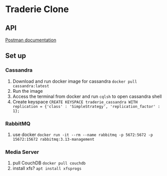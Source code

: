 # Traderie Clone

## API
[Postman documentation](https://documenter.getpostman.com/view/21886355/2sA3BoaWyf#fdff4ac0-dfb2-4738-8fd3-549ba8001736)

## Set up
### Cassandra
1. Download and run docker image for cassandra `docker pull cassandra:latest`
1. Run the image
1. Access the terminal from docker and run `cqlsh` to open cassandra shell
1. Create keyspace `CREATE KEYSPACE traderie_cassandra WITH replication = {'class' : 'SimpleStrategy', 'replication_factor' : 1};`

### RabbitMQ
1. use docker `docker run -it --rm --name rabbitmq -p 5672:5672 -p 15672:15672 rabbitmq:3.13-management`

### Media Server
1. pull CouchDB `docker pull couchdb`
2. install xfs? `apt install xfsprogs`
